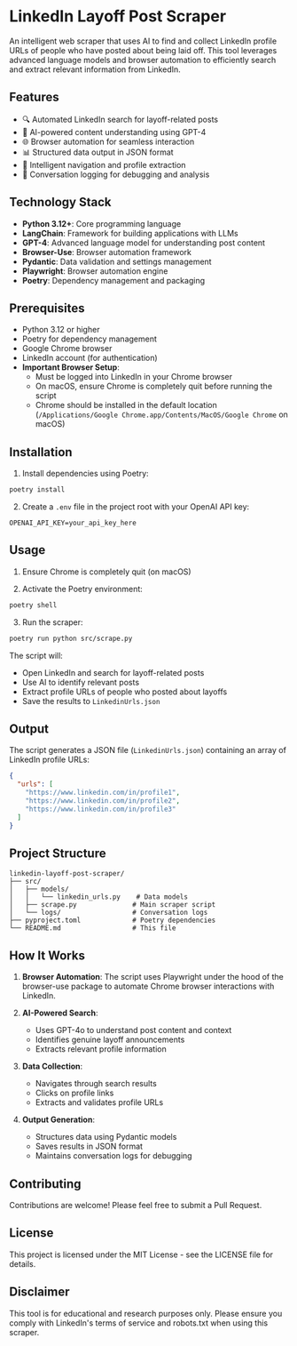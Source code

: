 # LinkedIn Layoff Post Scraper

An intelligent web scraper that uses AI to find and collect LinkedIn profile URLs of people who have posted about being laid off. This tool leverages advanced language models and browser automation to efficiently search and extract relevant information from LinkedIn.

## Features

- 🔍 Automated LinkedIn search for layoff-related posts
- 🤖 AI-powered content understanding using GPT-4
- 🌐 Browser automation for seamless interaction
- 📊 Structured data output in JSON format
- 🔄 Intelligent navigation and profile extraction
- 📝 Conversation logging for debugging and analysis

## Technology Stack

- **Python 3.12+**: Core programming language
- **LangChain**: Framework for building applications with LLMs
- **GPT-4**: Advanced language model for understanding post content
- **Browser-Use**: Browser automation framework
- **Pydantic**: Data validation and settings management
- **Playwright**: Browser automation engine
- **Poetry**: Dependency management and packaging

## Prerequisites

- Python 3.12 or higher
- Poetry for dependency management
- Google Chrome browser
- LinkedIn account (for authentication)
- **Important Browser Setup**:
  - Must be logged into LinkedIn in your Chrome browser
  - On macOS, ensure Chrome is completely quit before running the script
  - Chrome should be installed in the default location (`/Applications/Google Chrome.app/Contents/MacOS/Google Chrome` on macOS)

## Installation

1. Install dependencies using Poetry:
```bash
poetry install
```

2. Create a `.env` file in the project root with your OpenAI API key:
```env
OPENAI_API_KEY=your_api_key_here
```

## Usage

1. Ensure Chrome is completely quit (on macOS)

2. Activate the Poetry environment:
```bash
poetry shell
```

3. Run the scraper:
```bash
poetry run python src/scrape.py
```

The script will:
- Open LinkedIn and search for layoff-related posts
- Use AI to identify relevant posts
- Extract profile URLs of people who posted about layoffs
- Save the results to `LinkedinUrls.json`

## Output

The script generates a JSON file (`LinkedinUrls.json`) containing an array of LinkedIn profile URLs:
```json
{
  "urls": [
    "https://www.linkedin.com/in/profile1",
    "https://www.linkedin.com/in/profile2",
    "https://www.linkedin.com/in/profile3"
  ]
}
```

## Project Structure

```
linkedin-layoff-post-scraper/
├── src/
│   ├── models/
│   │   └── linkedin_urls.py    # Data models
│   ├── scrape.py              # Main scraper script
│   └── logs/                  # Conversation logs
├── pyproject.toml             # Poetry dependencies
└── README.md                  # This file
```

## How It Works

1. **Browser Automation**: The script uses Playwright under the hood of the browser-use package to automate Chrome browser interactions with LinkedIn.

2. **AI-Powered Search**: 
   - Uses GPT-4o to understand post content and context
   - Identifies genuine layoff announcements
   - Extracts relevant profile information

3. **Data Collection**:
   - Navigates through search results
   - Clicks on profile links
   - Extracts and validates profile URLs

4. **Output Generation**:
   - Structures data using Pydantic models
   - Saves results in JSON format
   - Maintains conversation logs for debugging

## Contributing

Contributions are welcome! Please feel free to submit a Pull Request.

## License

This project is licensed under the MIT License - see the LICENSE file for details.

## Disclaimer

This tool is for educational and research purposes only. Please ensure you comply with LinkedIn's terms of service and robots.txt when using this scraper.
